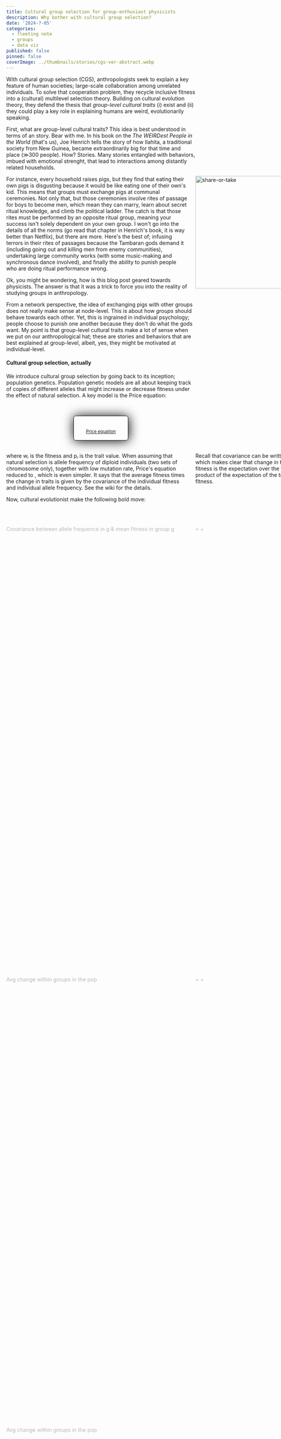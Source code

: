 ```yaml
---
title: Cultural group selection for group-enthusiast physicists
description: Why bother with cultural group selection?
date: '2024-7-05'
categories:
  - fleeting note
  - groups
  - data viz
published: false
pinned: false
coverImage: ../thumbnails/stories/cgs-ver-abstract.webp
---
```


<script>
  import Katex from '$lib/components/Katex.svelte';
  import Scrolly from "$lib/components/helpers/Scrolly.svelte"
  
  let currentStep = 0;
  $: console.log(currentStep)
  $: currentForm = 0;

  function handleClick() {
    currentForm = (currentForm + 1) % 6;
  }

  const wbar_change_p = "\\bar{w} \\triangle p";
  const wg_change_pg = "w_{g} \\triangle p_{g}";
  const wig_change_pig = "w_{ig} \\triangle p_{ig}";
  const covar_wg_pg = "\\text{cov} (w_{g}, p_{g})";
  const covar_wig_pig = "\\text{cov} (w_{ig}, p_{ig})";

	const price_wiki = "\\bar{w} \\triangle p = \\text{cov} (w_{i}, p_{i})+ E \\big(w_i \\triangle p_i)";
	const price_diploid = "\\bar{w} \\triangle p = \\text{cov} (w_{i}, p_{i})";
	const price_mb = "\\bar{w} \\triangle p_g = \\text{cov} (w_{g}, p_{g})+E\\big[\\text{cov} (w_{ig}, p_{ig})\\big]";
	
	
  const price_ineq_gardner = "\
  \\begin{aligned}\
     \\triangle E_{i\\in I}(z_i) = \\text{cov}_{i\\in I} (w_{i}, z_{i})+ E_{i \\in I}(w_{i} \\triangle z_i)\
  \\end{aligned}";

</script>

With cultural group selection (CGS), anthropologists seek to explain a key feature of human societies; large-scale collaboration among unrelated individuals. To solve that cooperation problem, they recycle inclusive fitness into a  (cultural) multilevel selection theory. Building on cultural evolution theory, they defend the thesis that <em>group-level cultural traits</em> (i) exist and (ii) they could play a key role in explaining humans are weird, evolutionarily speaking.

First, what are group-level cultural traits? This idea is best understood in terms of an  story. Bear with me. In his book on the <em>The WEIRDest People in the World</em> (that's us), Joe Henrich tells the story of how Ilahita, a traditional society from New Guinea, became extraordinarily big for that time and place (≫300 people). 
How? Stories. Many stories entangled with behaviors, imbued with emotional strenght, that lead to interactions among distantly related households. 

<img src="https://raw.githubusercontent.com/jstonge/blog/main/static/tambaran-spirit-house.webp" alt="share-or-take" class="margin-note"/>

For instance, every household raises pigs, but they find that eating their own pigs is disgusting because it would be like eating one of their own's kid. This means that groups must exchange pigs at communal ceremonies. Not only that, but those ceremonies involve rites of passage for boys to become men, which mean they can marry, learn about secret ritual knowledge, and climb the political ladder. 
The catch is that those rites must be performed by an opposite ritual group, meaning your success isn't solely dependent on your own group. I won't go into the details of all the norms (go read that chapter in Henrich's book, it is way better than Netflix), but there are more. Here's the best of; infusing terrors in their rites of passages because the Tambaran gods demand it (including going out and killing men from enemy communities), undertaking large community works (with some music-making and synchronous dance involved), and finally the ability to punish people who are doing ritual performance wrong. 

Ok, you might be wondering, how is this blog post geared towards physicists. The answer is that it was a trick to force you into the reality of studying groups in anthropology.

From a network perspective, the idea of exchanging pigs with other groups does not really make sense at node-level. This is about how _groups_ should behave towards each other. Yet, this is ingrained in individual psychology; people choose to punish one another because they don't do what the gods want. My point is that group-level cultural traits make a lot of sense when we put on our anthropological hat; these are stories and behaviors that are best explained at group-level, albeit, yes, they might be motivated at individual-level.

#### Cultural group selection, actually


We introduce cultural group selection by going back to its inception; population genetics. Population genetic models are all about keeping track of copies of different alleles that might increase or decrease fitness under the effect of natural selection. A key model is the Price equation:

<div class="parent-container">
  <div class='model-container' style="text-align: center;"> <br> <Katex math={price_wiki}/> 
  <br><small><a href="https://en.wikipedia.org/wiki/Price_equation">Price equation</a></small>
  </div>
</div>


<div class="margin-note">
  Recall that covariance can be written as <Katex math={"\\text{cov}(w_i,p_i) = E(p_i w_i) - E(p_i)E(w_i)"}/>, which makes clear that change in traits and fitness is the expectation over the two - the product of the expectation of the traits and fitness.
</div> 
where <em>wᵢ</em> is the fitness and pᵢ is the trait value. When assuming that natural selection is allele frequency of diploid individuals (two sets of chromosome only), together with low mutation rate, Price's equation reduced to <Katex math={price_diploid}/>, which is even simpler. It says that the average fitness times the change in traits is given by the covariance of the individual fitness and individual allele frequency. See the wiki for the details.


Now, cultural evolutionist make the following bold move:

<div>

</div>

<!-- <div class="margin-note">
  <Katex math={"\
    \\begin{aligned}\
    \\bar{w} \\triangle p &= \\sum_g \\frac{n_g}{N} w_g(p_g-p)\\\\\
                          &+ \\sum_g\\frac{n_g}{N}w_g(p_g^\\prime-p_g)\
    \\end{aligned}\
  "}/>
</div> -->

<br><br>
<section>
	<div class="steps">
		<Scrolly bind:value={currentStep}>
        <div class='step' class:active={currentStep === 0}>
            <div class='margin-note'> 
              <Katex math={wbar_change_p}/> = <span style="color:red;"><Katex math={covar_wg_pg}/></span> + <Katex math={"E("+wg_change_pg+")"}/>
            </div>
          Covariance between allele frequence in g & mean fitness in group g
        </div>
        <div class='step' class:active={currentStep === 1}>
            <div class='margin-note'>
                <Katex math={wbar_change_p}/> = <Katex math={covar_wg_pg}/> + <span style="color:red;"><Katex math={"E("+wg_change_pg+")"}/></span>
            </div>
            Avg change within groups in the pop
        </div>
        <div class='step' class:active={currentStep === 2}>
            <div class='margin-note'>
                <Katex math={wg_change_pg} class='margin-note'/>
                =
                <span style="color:red;"><Katex math={covar_wig_pig}/></span>
                +
                <Katex math={"E("+wig_change_pig+")"}/>
            </div>
            Avg change within groups in the pop
        </div>
        <div class='step' class:active={currentStep === 3}>
            <div class='margin-note'>
                <Katex math={wg_change_pg} class='margin-note'/>
                =
                <Katex math={covar_wig_pig}/>
                +
                <span style="color:red;"><Katex math={"E("+wig_change_pig+")"}/></span>
            </div>
            Avg change within groups in the pop
        </div>
        <div class='step' class:active={currentStep === 4}>
            <div class='margin-note'>
                <Katex math={wbar_change_p}/> = <span style="color:red;"><Katex math={covar_wg_pg}/></span> + <Katex math={"E("+covar_wig_pig+")"}/>
            </div>
            Avg change within groups in the pop
        </div>
        <div class='step' class:active={currentStep === 5}>
            <div class='margin-note'>
                <Katex math={wbar_change_p}/> = <Katex math={covar_wg_pg}/> + <span style="color:red;"><Katex math={"E("+covar_wig_pig+")"}/></span>
            </div>
            Avg change within groups in the pop
        </div>
		</Scrolly>
	</div>
</section>


#### The many interpretations of Price's equation

<br>
<button on:click={() => handleClick()}>Toggle Price's Interpretation</button>

<!-- Start Multiverse -->

{#if currentForm == 1}

<div class="parent-container">
  <div class='model-container' style="text-align: center;"> <br> <Katex math={price_ineq_gardner}/> 
  <br><small>(Price equation; <a href="https://royalsocietypublishing.org/doi/10.1098/rstb.2019.0361">Gardner 2021</a>)</small>
  </div>
</div>

<p>In a nutshell, we are thinking about the covariance between average group fitness and average group allele frequency.</p>

{:else if currentForm == 2}

<div class="parent-container">
  <div class='model-container' style="text-align: center;"> <br> <Katex math={price_ineq}/> 
  <br><small>(Price equation with subpopulations as groups of individuals; McElreath & Boyd 2008 p.231)</small>
  </div>
</div>

<p>In a nutshell, we are thinking about the assemblage of two different population, and how the first assemblage maps onto the second after a single timestep. As Gardner says, it shows the driving forces behind evolution. We have the unit of selection, or the "particle" type indexed by <em>i</em>. There is the arena of selection, which is the aggregation unit notated by <em>l</em>. There is the character under selection, which is notated by <em>z</em>. And there is the target of selection, which is notated by <em>w</em>. This is the thing whose covariance with <em>z</em> drive natural selection.</p>


{:else if currentForm == 3}

<div class='model-container' style="text-align: center;"> <br>
    <div>Change in the average character value between parent and offspring</div> = <div>Covariance of fitness and character value across parents (selection)</div> - <div>Average of the product of fitness and the character difference between parent and offspring (non-selective transmission)</div><small>Gardner</small>
</div>

{:else} 

<div class="parent-container">
  <div class='model-container' style="text-align: center;"><br>The change in the <span style="color:red">average value of character among the 'parents'</span> and the average value of character among the 'offsprings'.<br>  
  <br><small>(Price equation in plain english)</small>
  </div>
</div>

<p>In a nutshell, we are thinking about the assemblage of two different population, and how the first assemblage maps onto the second after a single timestep.</p>

{/if}

#### I want more!

Cultural group selection is connected to the following topics in McElreath & Boyd's book:
- Reciprocity and collective action (ch. 4.5) 
  - Altruistic punishment; second-order dilemma (punishing those who failed to punish; ch. 4.5.2). Second-order dilemma could be a nice use of adaptive higher-order interactions.
  - More generally, n-person games (ch.4.5.1) and repeated interactions (ch. 4.1.1)
- Costly signal theory; what if people fake their intent (ch.5.1)



<style>

  /* Style for margin note */
.margin-note {
    width: 300px;  /* Set the width of the image */
    float: right;  /* Align the image to the right */
    margin-left: 20px; /* Space between the text and the image */
    margin-right: -300px; /* Pull the image into the right margin */
    position: relative; /* Position relative to its normal position */
    top: 0; /* Align the top of the image with the top of the paragraph */
}

/* Parent container style */
.parent-container {
    display: flex;
    justify-content: center; /* Center horizontally */
    align-items: center;    /* Center vertically */
}

/* Model container style */
.model-container {
    font-size: var(--font-size-fluid-1);
    padding-left: 2rem;
    padding-right: 2rem;
    padding-bottom: 1rem;
    margin: 2rem 0 2rem 0;
    border: 1px solid black;
    border-radius: 6px;
    box-shadow: 1px 1px 30px rgba(0, 0, 0, 1);
    display: inline-block;
}

/* Scrollytelling stuff */

.step {
    height: 30vh;
    opacity: 0.3;
}

.step.active {
    opacity: 1;
}

section {
    position: relative;
}

.steps {
    position: relative;
    z-index: 2;
}

.sticky {
    position: sticky;
    margin-top: 30px;
    height: 90vh;
    top: 5vh; /* (100vh - 90vh) / 2 */
    z-index: 1;
    margin-bottom: 1rem;
    /* width: 100px;  Set the width to a fixed value */
    float: right;  /* Align the image to the right */
}

.reference-step {
    position: fixed;
    bottom: 0;
    right: 0;
    padding: 1rem;
}
  
</style>



